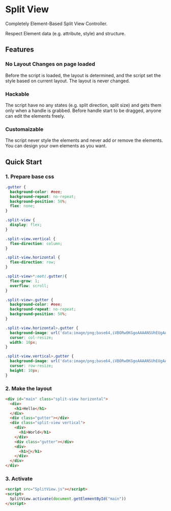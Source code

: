 # Split View

Completely Element-Based Split View Controller.

Respect Element data (e.g. attribute, style) and structure.

## Features

### No Layout Changes on page loaded
Before the script is loaded, the layout is determined, and the script set the style based on current layout. The layout is never changed. 


### Hackable
The script have no any states (e.g. split direction, split size) and gets them only when a handle is grabbed. Before handle start to be dragged, anyone can edit the elements freely.


### Customaizable
The script never style the elements and never add or remove the elements. You can design your own elements as you want.

## Quick Start

### 1. Prepare base css

```css
.gutter {
  background-color: #eee;
  background-repeat: no-repeat;
  background-position: 50%;
  flex: none;
}

.split-view {
  display: flex;
}

.split-view.vertical {
  flex-direction: column;
}

.split-view.horizontal {
  flex-direction: row;
}

.split-view>*:not(.gutter){
  flex-grow: 1;
  overflow: scroll;
}

.split-view>.gutter {
  background-color: #eee;
  background-repeat: no-repeat;
  background-position: 50%;
}

.split-view.horizontal>.gutter {
  background-image: url('data:image/png;base64,iVBORw0KGgoAAAANSUhEUgAAAAUAAAAeCAYAAADkftS9AAAAIklEQVQoU2M4c+bMfxAGAgYYmwGrIIiDjrELjpo5aiZeMwF+yNnOs5KSvgAAAABJRU5ErkJggg==');
  cursor: col-resize;
  width: 10px;
}

.split-view.vertical>.gutter {
  background-image: url('data:image/png;base64,iVBORw0KGgoAAAANSUhEUgAAAB4AAAAFAQMAAABo7865AAAABlBMVEVHcEzMzMzyAv2sAAAAAXRSTlMAQObYZgAAABBJREFUeF5jOAMEEAIEEFwAn3kMwcB6I2AAAAAASUVORK5CYII=');
  cursor: row-resize;
  height: 10px;
}
```

### 2. Make the layout

```html
<div id="main" class="split-view horizontal">
  <div>
    <h1>Hello</h1> 
  </div>
  <div class="gutter"></div>
  <div class="split-view vertical">
    <div>
      <h1>World</h1>
    </div>
    <div class="gutter"></div>
    <div>
      <h1>🎉</h1>
    </div>
  </div>
</div>
```

### 3. Activate

```html
<script src="SplitView.js"></script>
<script>
  SplitView.activate(document.getElementById("main"))
</script>
```
